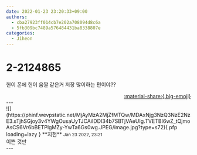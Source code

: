 ```yaml
---
date: 2022-01-23 23:20:33+09:00
authors:
  - cba27923ff014cb7e202a708094d8c6a
  - 5fb309bc7489a576484431ba8338807e
categories:
  - Jiheon
---
```


# 2-2124865

<div class="post-container" markdown="1">
<div class="content-container md-sidebar__scrollwrap" markdown="1">

헌이 폰에 헌이 움짤 같은거 저장 많이하는 편이야??

</div>
</div>

<div style="text-align: right;" markdown="1">
<a href="https://weverse.io/fromis9/fanpost/2-2124865" style="text-align: right;">:material-share:{.big-emoji}</a>
</div>
---

<div class="comments-container md-sidebar__scrollwrap" markdown="1">
<div class="comment" markdown="1">
<div class='id-container' markdown="1">
![](https://phinf.wevpstatic.net/MjAyMzA2MjZfMTQw/MDAxNjg3NzQ3NzE2NzE3.sTjhSGjoy3v4YWgOusaUyTJCAiIDDI34b7SBTjVAeUIg.TVETBI6wZ_tQjmoAsCS6Vr6bBETPlgMZy-YwTa6Gs0wg.JPEG/image.jpg?type=s72){ pfp loading=lazy }
**<span class="artist">지헌</span>** <small>Jan 23 2022, 23:21</small><br>
</div>
<div class='comment-body' markdown="1">
이쁜 것만
</div>
</div>
</div>
---
